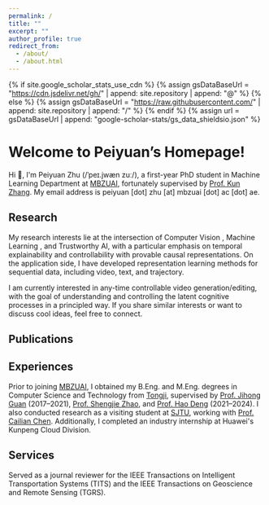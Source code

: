 ```yaml
---
permalink: /
title: ""
excerpt: ""
author_profile: true
redirect_from: 
  - /about/
  - /about.html
---
```


{% if site.google_scholar_stats_use_cdn %}
{% assign gsDataBaseUrl = "https://cdn.jsdelivr.net/gh/" | append: site.repository | append: "@" %}
{% else %}
{% assign gsDataBaseUrl = "https://raw.githubusercontent.com/" | append: site.repository | append: "/" %}
{% endif %}
{% assign url = gsDataBaseUrl | append: "google-scholar-stats/gs_data_shieldsio.json" %}

<span class='anchor' id='about-me'></span>
# Welcome to Peiyuan’s Homepage!
Hi 👋, I'm Peiyuan Zhu (/ˈpeɪ.jwæn zuː/), a first-year PhD student in Machine Learning Department at <a href="https://mbzuai.ac.ae">MBZUAI</a>, fortunately supervised by <a href="https://scholar.google.com/citations?user=RGoypN4AAAAJ&hl=en">Prof. Kun Zhang</a>. My email address is peiyuan [dot] zhu [at] mbzuai [dot] ac [dot] ae.

## Research
My research interests lie at the intersection of Computer Vision , Machine Learning , and Trustworthy AI, with a particular emphasis on temporal explainability and controllability with provable causal representations. On the application side, I have developed representation learning methods for sequential data, including video, text, and trajectory.

I am currently interested in any-time controllable video generation/editing, with the goal of understanding and controlling the latent cognitive processes in a principled way.
If you share similar interests or want to discuss cool ideas, feel free to connect.

## Publications


## Experiences
Prior to joining <a href="https://mbzuai.ac.ae">MBZUAI</a>, I obtained my B.Eng. and M.Eng. degrees in Computer Science and Technology from <a href="https://www.tongji.edu.cn">Tongji</a>, supervised by <a href="https://scholar.google.com/citations?user=N2xsxV8AAAAJ&hl=en">Prof. Jihong Guan</a> (2017–2021), <a href="https://ieeexplore.ieee.org/author/37085508115">Prof. Shengjie Zhao</a>, and <a href="https://ieeexplore.ieee.org/author/37086691124">Prof. Hao Deng</a> (2021–2024). I also conducted research as a visiting student at <a href="https://en.sjtu.edu.cn">SJTU</a>, working with <a href="https://scholar.google.com/citations?user=NGQrfUwAAAAJ&hl=zh-CN">Prof. Cailian Chen</a>. Additionally, I completed an industry internship at Huawei's Kunpeng Cloud Division.


## Services
Served as a journal reviewer for the IEEE Transactions on Intelligent Transportation Systems (TITS) and the IEEE Transactions on Geoscience and Remote Sensing (TGRS).
